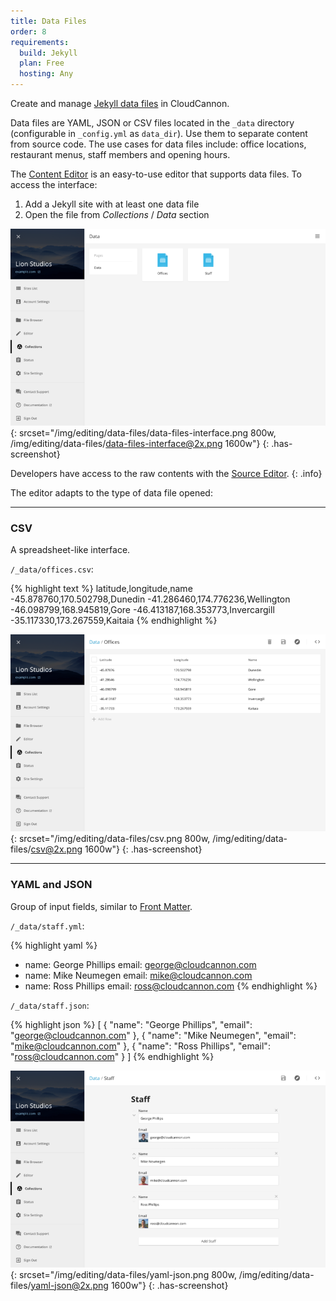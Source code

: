 ```yaml
---
title: Data Files
order: 8
requirements:
  build: Jekyll
  plan: Free
  hosting: Any
---
```


Create and manage [Jekyll data files](https://jekyllrb.com/docs/datafiles/) in CloudCannon.

Data files are YAML, JSON or CSV files located in the `_data` directory (configurable in `_config.yml` as `data_dir`). Use them to separate content from source code.
The use cases for data files include: office locations, restaurant menus, staff members and opening hours.

The [Content Editor](/editing/content-editor/) is an easy-to-use editor that supports data files. To access the interface:

1. Add a Jekyll site with at least one data file
2. Open the file from *Collections* / *Data* section

![Data files interface](/img/editing/data-files/data-files-interface.png){: srcset="/img/editing/data-files/data-files-interface.png 800w, /img/editing/data-files/data-files-interface@2x.png 1600w"}
{: .has-screenshot}

Developers have access to the raw contents with the [Source Editor](/editing/source-editor/).
{: .info}

The editor adapts to the type of data file opened:

---

### CSV

A spreadsheet-like interface.

`/_data/offices.csv`:

{% highlight text %}
latitude,longitude,name
-45.878760,170.502798,Dunedin
-41.286460,174.776236,Wellington
-46.098799,168.945819,Gore
-46.413187,168.353773,Invercargill
-35.117330,173.267559,Kaitaia
{% endhighlight %}

![CSV interface](/img/editing/data-files/csv.png){: srcset="/img/editing/data-files/csv.png 800w, /img/editing/data-files/csv@2x.png 1600w"}
{: .has-screenshot}

---

### YAML and JSON

Group of input fields, similar to [Front Matter](/editing/front-matter/).

`/_data/staff.yml`:

{% highlight yaml %}
- name: George Phillips
  email: george@cloudcannon.com
- name: Mike Neumegen
  email: mike@cloudcannon.com
- name: Ross Phillips
  email: ross@cloudcannon.com
{% endhighlight %}

`/_data/staff.json`:

{% highlight json %}
[
  {
    "name": "George Phillips",
    "email": "george@cloudcannon.com"
  },
  {
    "name": "Mike Neumegen",
    "email": "mike@cloudcannon.com"
  },
  {
    "name": "Ross Phillips",
    "email": "ross@cloudcannon.com"
  }
]
{% endhighlight %}

![YAML/JSON interface](/img/editing/data-files/yaml-json.png){: srcset="/img/editing/data-files/yaml-json.png 800w, /img/editing/data-files/yaml-json@2x.png 1600w"}
{: .has-screenshot}